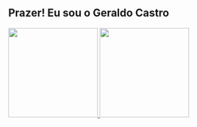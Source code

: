 ## Prazer! Eu sou o Geraldo Castro 
 <div>
  <a href="https://github.com/geraldofcastro">
  <img height="180em" src="https://github-readme-stats.vercel.app/api?username=geraldofcastro&show_icons=true&theme=dracula&include_all_commits=true&count_private=true"/>
  <img height="180em" src="https://github-readme-stats.vercel.app/api/top-langs/?username=geraldofcastro&layout=compact&langs_count=8&theme=dracula"/>
<div>
